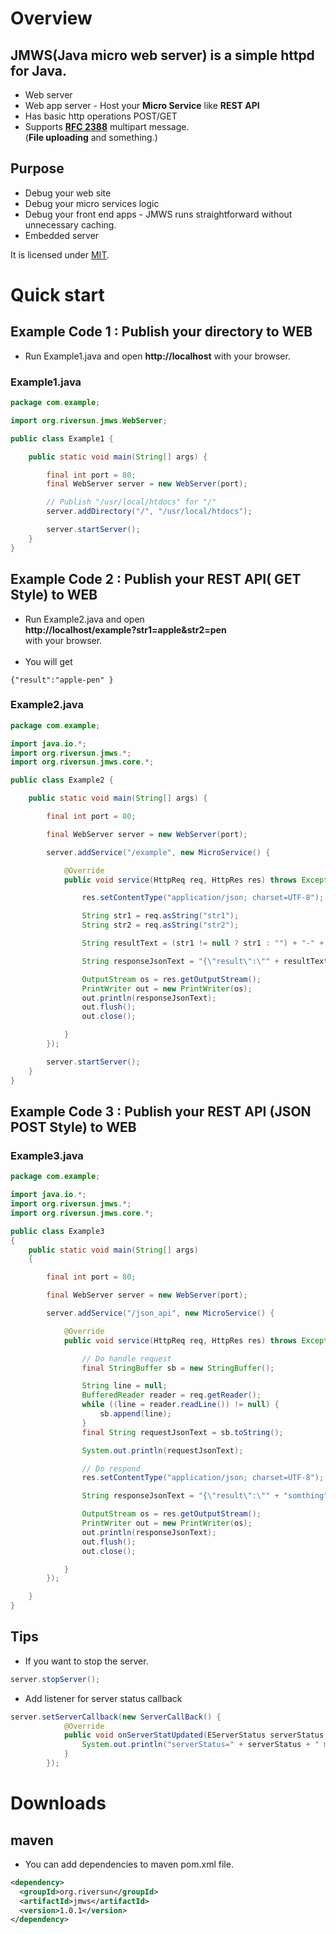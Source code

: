 # Overview
## JMWS(Java micro web server) is a simple httpd for Java.
- Web server
- Web app server - Host your <b>Micro Service</b> like <b>REST API</b>
- Has basic http operations POST/GET
- Supports <b>[RFC 2388](http://www.ietf.org/rfc/rfc2388.txt)</b> multipart message.<br/>(<b>File uploading</b> and something.)

## Purpose
- Debug your web site
- Debug your micro services logic
- Debug your front end apps - JMWS runs straightforward without unnecessary caching.
- Embedded server

It is licensed under [MIT](https://opensource.org/licenses/MIT).

# Quick start

## Example Code 1 : Publish your directory to WEB

- Run Example1.java and open <b>http://localhost</b> with your browser.

### Example1.java

```java
package com.example;

import org.riversun.jmws.WebServer;

public class Example1 {

	public static void main(String[] args) {

		final int port = 80;
		final WebServer server = new WebServer(port);

		// Publish "/usr/local/htdocs" for "/"
		server.addDirectory("/", "/usr/local/htdocs");

		server.startServer();
	}
}

```

## Example Code 2 : Publish your <b>REST API( GET Style)</b> to WEB

- Run Example2.java and open<br/> <b>http://localhost/example?str1=apple&str2=pen</b><br/>with your browser.<br><br>
- You will get
```
{"result":"apple-pen" }
```

### Example2.java
```java
package com.example;

import java.io.*;
import org.riversun.jmws.*;
import org.riversun.jmws.core.*;

public class Example2 {

	public static void main(String[] args) {

		final int port = 80;

		final WebServer server = new WebServer(port);

		server.addService("/example", new MicroService() {

			@Override
			public void service(HttpReq req, HttpRes res) throws Exception {

				res.setContentType("application/json; charset=UTF-8");

				String str1 = req.asString("str1");
				String str2 = req.asString("str2");

				String resultText = (str1 != null ? str1 : "") + "-" + (str2 != null ? str2 : "");

				String responseJsonText = "{\"result\":\"" + resultText + "\" }";

				OutputStream os = res.getOutputStream();
				PrintWriter out = new PrintWriter(os);
				out.println(responseJsonText);
				out.flush();
				out.close();

			}
		});

		server.startServer();
	}
}


```

## Example Code 3 : Publish your <b>REST API (JSON POST Style)</b> to WEB

### Example3.java
```java
package com.example;

import java.io.*;
import org.riversun.jmws.*;
import org.riversun.jmws.core.*;

public class Example3
{
	public static void main(String[] args)
	{

		final int port = 80;

		final WebServer server = new WebServer(port);

		server.addService("/json_api", new MicroService() {

			@Override
			public void service(HttpReq req, HttpRes res) throws Exception {

				// Do handle request
				final StringBuffer sb = new StringBuffer();

				String line = null;
				BufferedReader reader = req.getReader();
				while ((line = reader.readLine()) != null) {
					sb.append(line);
				}
				final String requestJsonText = sb.toString();

				System.out.println(requestJsonText);

				// Do respond
				res.setContentType("application/json; charset=UTF-8");

				String responseJsonText = "{\"result\":\"" + "somthing" + "\" }";

				OutputStream os = res.getOutputStream();
				PrintWriter out = new PrintWriter(os);
				out.println(responseJsonText);
				out.flush();
				out.close();

			}
		});

	}
}

```

## Tips

- If you want to stop the server.
```Java
server.stopServer();
```

- Add listener for server status callback
```Java
server.setServerCallback(new ServerCallBack() {
			@Override
			public void onServerStatUpdated(EServerStatus serverStatus, String message) {
				System.out.println("serverStatus=" + serverStatus + " message=" + message);
			}
		});
```

# Downloads
## maven
- You can add dependencies to maven pom.xml file.

```xml
<dependency>
  <groupId>org.riversun</groupId>
  <artifactId>jmws</artifactId>
  <version>1.0.1</version>
</dependency>
```
